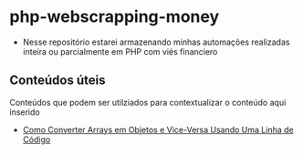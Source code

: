 # php-webscrapping-money
- Nesse repositório estarei armazenando minhas automações realizadas inteira ou parcialmente em PHP com viés financiero

## Conteúdos úteis
 Conteúdos que podem ser utilziados para contextualizar o conteúdo aqui inserido
 - [Como Converter Arrays em Objetos e Vice-Versa Usando Uma Linha de Código](https://mateussouzaweb.com/blog/php/como-converter-arrays-em-objetos-e-vice-versa-usando-uma-linha-de-codigo)